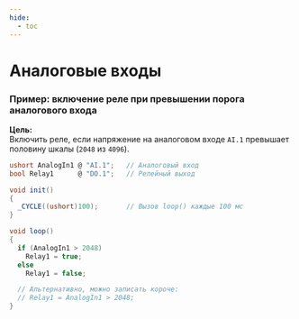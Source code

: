 ```yaml
---
hide:
  - toc
---
```

# Аналоговые входы

### Пример: включение реле при превышении порога аналогового входа

**Цель:**  
Включить реле, если напряжение на аналоговом входе `AI.1` превышает половину шкалы (`2048` из `4096`).

```cs
ushort AnalogIn1 @ "AI.1";   // Аналоговый вход
bool Relay1      @ "DO.1";   // Релейный выход

void init()
{
  _CYCLE((ushort)100);       // Вызов loop() каждые 100 мс
}

void loop()
{
  if (AnalogIn1 > 2048)
    Relay1 = true;
  else
    Relay1 = false;

  // Альтернативно, можно записать короче:
  // Relay1 = AnalogIn1 > 2048;
}
```
